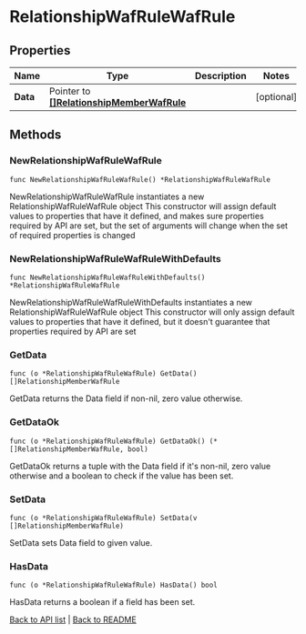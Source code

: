# RelationshipWafRuleWafRule

## Properties

Name | Type | Description | Notes
------------ | ------------- | ------------- | -------------
**Data** | Pointer to [**[]RelationshipMemberWafRule**](RelationshipMemberWafRule.md) |  | [optional] 

## Methods

### NewRelationshipWafRuleWafRule

`func NewRelationshipWafRuleWafRule() *RelationshipWafRuleWafRule`

NewRelationshipWafRuleWafRule instantiates a new RelationshipWafRuleWafRule object
This constructor will assign default values to properties that have it defined,
and makes sure properties required by API are set, but the set of arguments
will change when the set of required properties is changed

### NewRelationshipWafRuleWafRuleWithDefaults

`func NewRelationshipWafRuleWafRuleWithDefaults() *RelationshipWafRuleWafRule`

NewRelationshipWafRuleWafRuleWithDefaults instantiates a new RelationshipWafRuleWafRule object
This constructor will only assign default values to properties that have it defined,
but it doesn't guarantee that properties required by API are set

### GetData

`func (o *RelationshipWafRuleWafRule) GetData() []RelationshipMemberWafRule`

GetData returns the Data field if non-nil, zero value otherwise.

### GetDataOk

`func (o *RelationshipWafRuleWafRule) GetDataOk() (*[]RelationshipMemberWafRule, bool)`

GetDataOk returns a tuple with the Data field if it's non-nil, zero value otherwise
and a boolean to check if the value has been set.

### SetData

`func (o *RelationshipWafRuleWafRule) SetData(v []RelationshipMemberWafRule)`

SetData sets Data field to given value.

### HasData

`func (o *RelationshipWafRuleWafRule) HasData() bool`

HasData returns a boolean if a field has been set.


[Back to API list](../README.md#documentation-for-api-endpoints) | [Back to README](../README.md)
